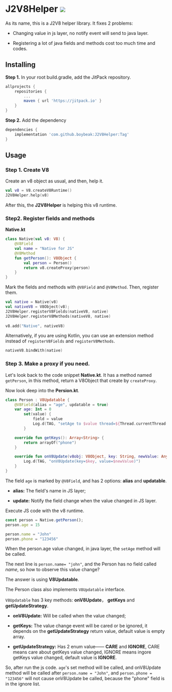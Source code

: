 # J2V8Helper ![](https://jitpack.io/v/boybeak/J2V8Helper.svg)

As its name, this is a J2V8 helper library. It fixes 2 problems:

- Changing value in js layer, no notify event will send to java layer.

- Registering a lot of java fields and methods cost too much time and codes.

## Installing

**Step 1.** In your root build.gradle, add the JitPack repository.

```groovy
allprojects {
	repositories {
		...
        maven { url 'https://jitpack.io' }
    }
}
```

**Step 2.** Add the dependency

```groovy
dependencies {
    implementation 'com.github.boybeak:J2V8Helper:Tag'
}
```



## Usage

### Step 1. Create V8

Create an v8 object as usual, and then, help it.

```kotlin
val v8 = V8.createV8Runtime()
J2V8Helper.help(v8)
```

After this, the **J2V8Helper** is helping this v8 runtime.

### Step2. Register fields and methods

**Native.kt**

```kotlin
class Native(val v8: V8) {
    @V8Field
    val name = "Native for JS"
    @V8Method
    fun getPerson(): V8Object {
        val person = Person()
        return v8.createProxy(person)
    }
}
```

Mark the fields and methods with `@V8Field` and `@V8Method`. Then, register them.

```kotlin
val native = Native(v8)
val nativeV8 = V8Object(v8);
J2V8Helper.registerV8Fields(nativeV8, native)
J2V8Helper.registerV8Methods(nativeV8, native)
                
v8.add("Native", nativeV8)
```

Alternatively, if you are using Kotlin, you can use an extension method instead of `registerV8Fields` and `registerV8Methods`.

```kotlin
nativeV8.bindWith(native)
```

### Step 3. Make a proxy if you need.

Let's look back to the code snippet  **Native.kt**. It has a method named `getPerson`, in this method, return a V8Object that create by `createProxy`.

Now look deep into the **Persion.kt**.

```kotlin
class Person : V8Updatable {
    @V8Field(alias = "age", updatable = true)
    var age: Int = 0
        set(value) {
            field = value
            Log.d(TAG, "setAge to $value thread=${Thread.currentThread().name}")
        }

    override fun getKeys(): Array<String> {
        return arrayOf("phone")
    }

    override fun onV8Update(v8obj: V8Object, key: String, newValue: Any?, oldValue: Any?) {
        Log.d(TAG, "onV8Update(key=$key, value=$newValue)")
    }
}
```

The field `age` is marked by `@V8Field`, and has 2 options: **alias** and **updatable**.

- **alias:** The field's name in JS layer;

- **update:** Notify the field change when the value changed in JS layer.

Execute JS code with the v8 runtime.

```javascript
const person = Native.getPerson();
person.age = 15

person.name = "John"
person.phone = "123456"
```

When the person.age value changed, in java layer, the `setAge` method will be called.

The next line is `person.name= "john"`, and the Person has no field called *name*, so how to observe this value change?

The answer is using **V8Updatable**.

The Person class also implements `V8Updatable` interface.

`V8Updatable` has 3 key methods: **onV8Update**， **getKeys** and **getUpdateStrategy**.

- **onV8Update:** Will be called when the value changed;

- **getKeys:** The value change event will be cared or be ignored, it depends on the **getUpdateStrategy** return value, default value is empty array.

- **getUpdateStrategy:** Has 2 enum value—— **CARE** and **IGNORE**, CARE means care about getKeys value changed, IGNORE means ingore getKeys value changed, default value is **IGNORE**.

So, after run the js code. `age`'s set method will be called, and onV8Update method will be called after `person.name = "John"`, and `person.phone = "123456"` will not cause onV8Update be called, because the "phone" field is in the ignore list.
